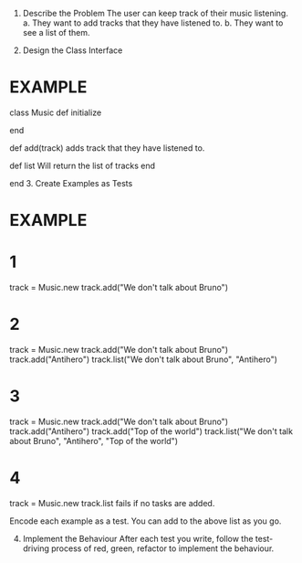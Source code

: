 1. Describe the Problem
The user can keep track of their music listening.
a. They want to add tracks that they have listened to.
b. They want to see a list of them.


2. Design the Class Interface

# EXAMPLE

class Music
  def initialize

  end

  def add(track)
  adds track that they have listened to.

  def list
  Will return the list of tracks
  end

end
3. Create Examples as Tests

# EXAMPLE

# 1
track = Music.new
track.add("We don't talk about Bruno")

# 2
track = Music.new
track.add("We don't talk about Bruno")
track.add("Antihero")
track.list("We don't talk about Bruno", "Antihero")

# 3
track = Music.new
track.add("We don't talk about Bruno")
track.add("Antihero")
track.add("Top of the world")
track.list("We don't talk about Bruno", "Antihero", "Top of the world")

# 4
track = Music.new
track.list fails if no tasks are added.

Encode each example as a test. You can add to the above list as you go.

4. Implement the Behaviour
After each test you write, follow the test-driving process of red, green, refactor to implement the behaviour.
